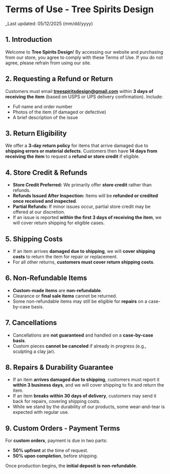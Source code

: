 # Terms of Use - Tree Spirits Design

_Last updated: 05/12/2025 (mm/dd/yyyy)

## 1. Introduction
Welcome to **Tree Spirits Design**! By accessing our website and purchasing from our store, you agree to comply with these Terms of Use. If you do not agree, please refrain from using our site.

## 2. Requesting a Refund or Return
Customers must email **treespiritsdesign@gmail.com** within **3 days of receiving the item** (based on USPS or UPS delivery confirmation). Include:
- Full name and order number
- Photos of the item (if damaged or defective)
- A brief description of the issue

## 3. Return Eligibility
We offer a **3-day return policy** for items that arrive damaged due to **shipping errors or material defects**. Customers then have **14 days from receiving the item** to request a **refund or store credit** if eligible.

## 4. Store Credit & Refunds
- **Store Credit Preferred:** We primarily offer **store credit** rather than refunds.
- **Refunds Issued After Inspection:** Items will be **refunded or credited once received and inspected**.
- **Partial Refunds:** If minor issues occur, partial store credit may be offered at our discretion.
- If an issue is reported **within the first 3 days of receiving the item**, we will cover return shipping for eligible cases.

## 5. Shipping Costs
- If an item arrives **damaged due to shipping**, we will **cover shipping costs** to return the item for repair or replacement.
- For all other returns, **customers must cover return shipping costs**.

## 6. Non-Refundable Items
- **Custom-made items** are **non-refundable**.
- Clearance or **final sale items** cannot be returned.
- Some non-refundable items may still be eligible for **repairs** on a case-by-case basis.

## 7. Cancellations
- Cancellations are **not guaranteed** and handled on a **case-by-case basis**.
- Custom pieces **cannot be canceled** if already in progress (e.g., sculpting a clay jar).

## 8. Repairs & Durability Guarantee
- If an item **arrives damaged due to shipping**, customers must report it **within 3 business days**, and we will cover shipping to fix and return the item.
- If an item **breaks within 30 days of delivery**, customers may send it back for repairs, covering shipping costs.
- While we stand by the durability of our products, some wear-and-tear is expected with regular use.

## 9. Custom Orders - Payment Terms
For **custom orders**, payment is due in two parts:
- **50% upfront** at the time of request.
- **50% upon completion**, before shipping.

Once production begins, the **initial deposit is non-refundable**.
